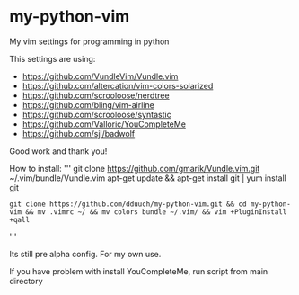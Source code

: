 # my-python-vim
My vim settings  for programming in python

This settings are using:
* https://github.com/VundleVim/Vundle.vim
* https://github.com/altercation/vim-colors-solarized
* https://github.com/scrooloose/nerdtree
* https://github.com/bling/vim-airline
* https://github.com/scrooloose/syntastic
* https://github.com/Valloric/YouCompleteMe
* https://github.com/sjl/badwolf

Good work and thank you!

How to install:
'''
    git clone https://github.com/gmarik/Vundle.vim.git ~/.vim/bundle/Vundle.vim
    apt-get update && apt-get install git | yum install git



    git clone https://github.com/dduuch/my-python-vim.git && cd my-python-vim && mv .vimrc ~/ && mv colors bundle ~/.vim/ && vim +PluginInstall +qall

'''


Its still pre alpha config.
For my own use.

If you have problem with install YouCompleteMe, run script from main directory
